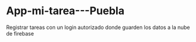 # App-mi-tarea---Puebla
Registrar tareas con un login autorizado donde guarden los datos a la nube de firebase
